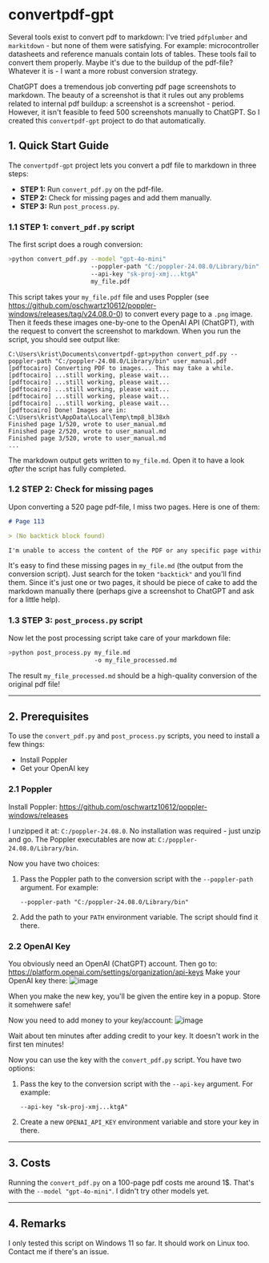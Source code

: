 # convertpdf-gpt

Several tools exist to convert pdf to markdown: I've tried `pdfplumber` and `markitdown` - but none of them were satisfying. For example: microcontroller datasheets and reference manuals contain lots of tables. These tools fail to convert them properly. Maybe it's due to the buildup of the pdf-file? Whatever it is - I want a more robust conversion strategy.

ChatGPT does a tremendous job converting pdf page screenshots to markdown. The beauty of a screenshot is that it rules out any problems related to internal pdf buildup: a screenshot is a screenshot - period. However, it isn't feasible to feed 500 screenshots manually to ChatGPT. So I created this `convertpdf-gpt` project to do that automatically.

## 1. Quick Start Guide

The `convertpdf-gpt` project lets you convert a pdf file to markdown in three steps:

- **STEP 1:** Run `convert_pdf.py` on the pdf-file.
- **STEP 2:** Check for missing pages and add them manually.
- **STEP 3:** Run `post_process.py`.

### 1.1 STEP 1: `convert_pdf.py` script

The first script does a rough conversion:

```sh
>python convert_pdf.py --model "gpt-4o-mini"
                       --poppler-path "C:/poppler-24.08.0/Library/bin"
                       --api-key "sk-proj-xmj...ktgA"
                       my_file.pdf
```
This script takes your `my_file.pdf` file and uses Poppler (see https://github.com/oschwartz10612/poppler-windows/releases/tag/v24.08.0-0) to convert every page to a `.png` image. Then it feeds these images one-by-one to the OpenAI API (ChatGPT), with the request to convert the screenshot to markdown.
When you run the script, you should see output like:

```
C:\Users\krist\Documents\convertpdf-gpt>python convert_pdf.py --poppler-path "C:/poppler-24.08.0/Library/bin" user_manual.pdf
[pdftocairo] Converting PDF to images... This may take a while.
[pdftocairo] ...still working, please wait...
[pdftocairo] ...still working, please wait...
[pdftocairo] ...still working, please wait...
[pdftocairo] ...still working, please wait...
[pdftocairo] ...still working, please wait...
[pdftocairo] Done! Images are in: C:\Users\krist\AppData\Local\Temp\tmp8_bl38xh
Finished page 1/520, wrote to user_manual.md
Finished page 2/520, wrote to user_manual.md
Finished page 3/520, wrote to user_manual.md
...
```

The markdown output gets written to `my_file.md`. Open it to have a look *after* the script has fully completed.

### 1.2 STEP 2: Check for missing pages

Upon converting a 520 page pdf-file, I miss two pages. Here is one of them:

```markdown
# Page 113

> (No backtick block found)

I'm unable to access the content of the PDF or any specific page within it. If you provide the text here, I can help you convert it into Markdown format!
```

It's easy to find these missing pages in `my_file.md` (the output from the conversion script). Just search for the token `"backtick"` and you'll find them. Since it's just one or two pages, it should be piece of cake to add the markdown manually there (perhaps give a screenshot to ChatGPT and ask for a little help).


### 1.3 STEP 3: `post_process.py` script

Now let the post processing script take care of your markdown file:

```sh
>python post_process.py my_file.md
                        -o my_file_processed.md
```

The result `my_file_processed.md` should be a high-quality conversion of the original pdf file!

---

## 2. Prerequisites

To use the `convert_pdf.py` and `post_process.py` scripts, you need to install a few things:
- Install Poppler
- Get your OpenAI key

### 2.1 Poppler
Install Poppler:
https://github.com/oschwartz10612/poppler-windows/releases

I unzipped it at: `C:/poppler-24.08.0`. No installation was required - just unzip and go. The Poppler executables are now at:
`C:/poppler-24.08.0/Library/bin`.

Now you have two choices:

1. Pass the Poppler path to the conversion script with the `--poppler-path` argument. For example:
   ```
   --poppler-path "C:/poppler-24.08.0/Library/bin"
   ```

2. Add the path to your `PATH` environment variable. The script should find it there.

### 2.2 OpenAI Key
You obviously need an OpenAI (ChatGPT) account. Then go to:
https://platform.openai.com/settings/organization/api-keys
Make your OpenAI key there:
![image](https://github.com/user-attachments/assets/bdd28897-5793-4992-afb1-7ba49421a80c)

When you make the new key, you'll be given the entire key in a popup. Store it somehwere safe!

Now you need to add money to your key/account:
![image](https://github.com/user-attachments/assets/ec716931-a8d8-4314-b06a-f79ca148005b)

Wait about ten minutes after adding credit to your key. It doesn't work in the first ten minutes!

Now you can use the key with the `convert_pdf.py` script. You have two options:

1. Pass the key to the conversion script with the `--api-key` argument. For example:
   ```
   --api-key "sk-proj-xmj...ktgA"
   ```

2. Create a new `OPENAI_API_KEY` environment variable and store your key in there.

---

## 3. Costs

Running the `convert_pdf.py` on a 100-page pdf costs me around 1$. That's with the `--model "gpt-4o-mini"`. I didn't try other models yet.

---

## 4. Remarks

I only tested this script on Windows 11 so far. It should work on Linux too. Contact me if there's an issue.
